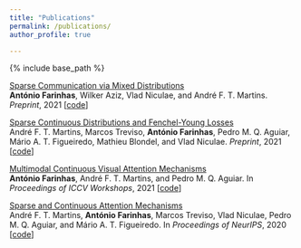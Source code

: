 ```yaml
---
title: "Publications"
permalink: /publications/
author_profile: true

---
```


{% include base_path %}

[Sparse Communication via Mixed Distributions](https://arxiv.org/abs/2108.02658)  
**António Farinhas**, Wilker Aziz, Vlad Niculae, and André F. T. Martins.
*Preprint*, 2021 [[code](https://github.com/probabll/mixed-rv-vae)]

[Sparse Continuous Distributions and Fenchel-Young Losses](https://arxiv.org/abs/2108.01988)  
André F. T. Martins, Marcos Treviso, **António Farinhas**, Pedro M. Q. Aguiar, Mário A. T. Figueiredo, Mathieu Blondel, and Vlad Niculae.
*Preprint*, 2021 [[code](https://github.com/deep-spin/sparse_continuous_distributions)]

[Multimodal Continuous Visual Attention Mechanisms](https://arxiv.org/abs/2104.03046)  
**António Farinhas**, André F. T. Martins, and Pedro M. Q. Aguiar.
In *Proceedings of ICCV Workshops*, 2021 [[code](https://github.com/deep-spin/vqa-multimodal-continuous-attention)]

[Sparse and Continuous Attention Mechanisms](https://arxiv.org/abs/2006.07214)  
André F. T. Martins, **António Farinhas**, Marcos Treviso, Vlad Niculae, Pedro M. Q. Aguiar, and Mário A. T. Figueiredo.
In *Proceedings of NeurIPS*, 2020 [[code](https://github.com/deep-spin/mcan-vqa-continuous-attention)]
